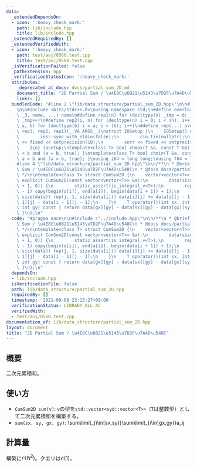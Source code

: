 ```yaml
---
data:
  _extendedDependsOn:
  - icon: ':heavy_check_mark:'
    path: lib/include.hpp
    title: lib/include.hpp
  _extendedRequiredBy: []
  _extendedVerifiedWith:
  - icon: ':heavy_check_mark:'
    path: test/aoj/0560.test.cpp
    title: test/aoj/0560.test.cpp
  _isVerificationFailed: false
  _pathExtension: hpp
  _verificationStatusIcon: ':heavy_check_mark:'
  attributes:
    _deprecated_at_docs: docs/partial_sum_2D.md
    document_title: "2D Partial Sum / \u4E8C\u6B21\u5143\u7D2F\u7A4D\u548C"
    links: []
  bundledCode: "#line 2 \"lib/data_structure/partial_sum_2D.hpp\"\n\n#line 2 \"lib/include.hpp\"\
    \n\n#include <bits/stdc++.h>\nusing namespace std;\n#define overload3(_1, _2,\
    \ _3, name, ...) name\n#define rep1(n) for (decltype(n) _tmp = 0; _tmp < (n);\
    \ _tmp++)\n#define rep2(i, n) for (decltype(n) i = 0; i < (n); i++)\n#define rep3(i,\
    \ a, b) for (decltype(b) i = a; i < (b); i++)\n#define rep(...) overload3(__VA_ARGS__,\
    \ rep3, rep2, rep1)(__VA_ARGS__)\nstruct IOSetup {\n    IOSetup() noexcept {\n\
    \        ios::sync_with_stdio(false);\n        cin.tie(nullptr);\n        cout\
    \ << fixed << setprecision(10);\n        cerr << fixed << setprecision(10);\n\
    \    }\n} iosetup;\ntemplate<class T> bool chmax(T &a, const T &b) { return a\
    \ < b and (a = b, true); }\ntemplate<class T> bool chmin(T &a, const T &b) { return\
    \ a > b and (a = b, true); }\nusing i64 = long long;\nusing f64 = long double;\n\
    #line 4 \"lib/data_structure/partial_sum_2D.hpp\"\n\n/**\n * @brief 2D Partial\
    \ Sum / \u4E8C\u6B21\u5143\u7D2F\u7A4D\u548C\n * @docs docs/partial_sum_2D.md\n\
    \ */\n\ntemplate<class T> struct CumSum2D {\n    vector<vector<T>> data;\n   \
    \ explicit CumSum2D(const vector<vector<T>> &a):\n        data(size(a) + 1, vector<T>(size(a[0])\
    \ + 1, 0)) {\n        static_assert(is_integral_v<T>);\n        rep(i, size(data)\
    \ - 1) copy(begin(a[i]), end(a[i]), begin(data[i + 1]) + 1);\n        rep(i, 1,\
    \ size(data)) rep(j, 1, size(data[i])) data[i][j] += data[i][j - 1] + data[i -\
    \ 1][j] - data[i - 1][j - 1];\n    }\n    T operator()(int sx, int sy, int gx,\
    \ int gy) const { return data[gx][gy] - data[sx][gy] - data[gx][sy] + data[sx][sy];\
    \ }\n};\n"
  code: "#pragma once\n\n#include \"../include.hpp\"\n\n/**\n * @brief 2D Partial\
    \ Sum / \u4E8C\u6B21\u5143\u7D2F\u7A4D\u548C\n * @docs docs/partial_sum_2D.md\n\
    \ */\n\ntemplate<class T> struct CumSum2D {\n    vector<vector<T>> data;\n   \
    \ explicit CumSum2D(const vector<vector<T>> &a):\n        data(size(a) + 1, vector<T>(size(a[0])\
    \ + 1, 0)) {\n        static_assert(is_integral_v<T>);\n        rep(i, size(data)\
    \ - 1) copy(begin(a[i]), end(a[i]), begin(data[i + 1]) + 1);\n        rep(i, 1,\
    \ size(data)) rep(j, 1, size(data[i])) data[i][j] += data[i][j - 1] + data[i -\
    \ 1][j] - data[i - 1][j - 1];\n    }\n    T operator()(int sx, int sy, int gx,\
    \ int gy) const { return data[gx][gy] - data[sx][gy] - data[gx][sy] + data[sx][sy];\
    \ }\n};\n"
  dependsOn:
  - lib/include.hpp
  isVerificationFile: false
  path: lib/data_structure/partial_sum_2D.hpp
  requiredBy: []
  timestamp: '2021-09-08 23:15:27+09:00'
  verificationStatus: LIBRARY_ALL_AC
  verifiedWith:
  - test/aoj/0560.test.cpp
documentation_of: lib/data_structure/partial_sum_2D.hpp
layout: document
title: "2D Partial Sum / \u4E8C\u6B21\u5143\u7D2F\u7A4D\u548C"
---
```


## 概要

二次元累積和。

## 使い方

- `CumSum2D sum(v)`: `v`の型を`std::vector<syd::vector<T>>`（`T`は整数型）として二次元累積和を構築する。
- `sum(sx, sy, gx, gy)`: \sum\limit_{i\in[sx,sy)}\sum\limit_{i\in[gx,gy)}a_ij

## 計算量

構築に$\mathcal{O}(N^2)$。クエリは$\mathcal{O}(1)$。

